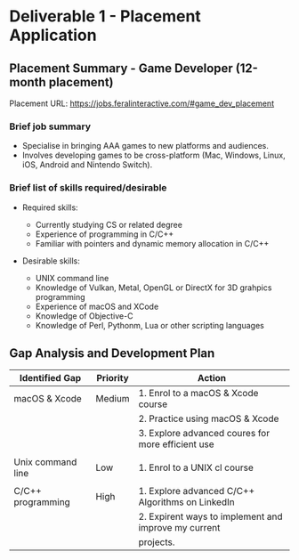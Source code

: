 # Deliverable 1 - Placement Application

## Placement Summary - Game Developer (12-month placement)
Placement URL: https://jobs.feralinteractive.com/#game_dev_placement

### Brief job summary
- Specialise in bringing AAA games to new platforms and audiences.
- Involves developing games to be cross-platform (Mac, Windows, Linux, iOS, Android and Nintendo Switch).


### Brief list of skills required/desirable
- Required skills:
    - Currently studying CS or related degree
    - Experience of programming in C/C++
    - Familiar with pointers and dynamic memory allocation in C/C++

- Desirable skills:
    - UNIX command line
    - Knowledge of Vulkan, Metal, OpenGL or DirectX for 3D grahpics programming
    - Experience of macOS and XCode
    - Knowledge of Objective-C
    - Knowledge of Perl, Pythonm, Lua or other scripting languages

## Gap Analysis and Development Plan

| Identified Gap    | Priority           | Action                                               |
| ----------------- | ------------------ |----------                                            |
| macOS & Xcode     | Medium             | 1. Enrol to a macOS & Xcode course                   |
|                   |                    | 2. Practice using macOS & Xcode                      |
|                   |                    | 3. Explore advanced coures for more efficient use    |
|                   |                    |                                                      |
| Unix command line | Low                | 1. Enrol to a UNIX cl course                         |
|                   |                    |                                                      |
| C/C++ programming |High                | 1. Explore advanced C/C++ Algorithms on LinkedIn     |
|                   |                    | 2. Expirent ways to implement and improve my current |
|                   |                    |    projects.

